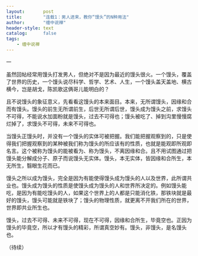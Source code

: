 ```yaml
---
layout:       post
title:        "连载1：男人进来，教你“馒头”的N种用法"
author:       "缠中说禅"
header-style: text
catalog:      false
tags:
    - 缠中说禅
---
```


一



虽然回帖经常用馒头打发男人，但绝对不是因为最近的馒头很火。一个馒头，覆盖了世界的历史，一个馒头说尽科学、哲学、艺术、人生，一个馒头盖天盖地、横古横今，岂是胡戈，陈凯歌这俩哥儿能明白的？



且不说馒头的象征意义，先看看这馒头的本来面目。本来，无所谓馒头，因缘和合而有馒头。馒头的前生无所谓前生，后世无所谓后世，馒头成为馒头之前，求馒头不可得，不能说水加面粉就是馒头，过去不可得也；馒头被吃了、掉到沟里慢慢腐烂掉了，求馒头不可得，未来不可得也。　　　　     



当馒头正馒头时，并没有一个馒头的实体可被把握。我们能把握观察到的，只是使得我们把握观察到的某种被我们称为馒头的所应该有的性质，也就是能观即所观即名言。这个被称为馒头的能被看为、称为馒头，不离因缘和合。且不用试图通过把馒头能分解成分子、原子而说馒头无实体。馒头，本无实体，皆因缘和合所生，本无所生，翳眼生花而已。　　　　     



馒头之所以成为馒头，完全是因为有能使得馒头成为馒头的人以及世界，此所谓共业也。馒头成为馒头的性质是使馒头成为馒头的人和世界所决定的。例如馒头能吃，是因为有能吃馒头的人，如果这个世界上的人都是只能消化铁，那铁块就是最好的馒头，馒头可能就是铁块了；馒头的物理性质，就更离不开我们所在的世界，世界即共业所生也。　　　　     



馒头，过去不可得、未来不可得，现在不可得，因缘和合所生，毕竟空也。正因为馒头的毕竟空，所以才有馒头的精彩，所谓真空妙有。馒头，非馒头，是名馒头也。　　　　



（待续）
